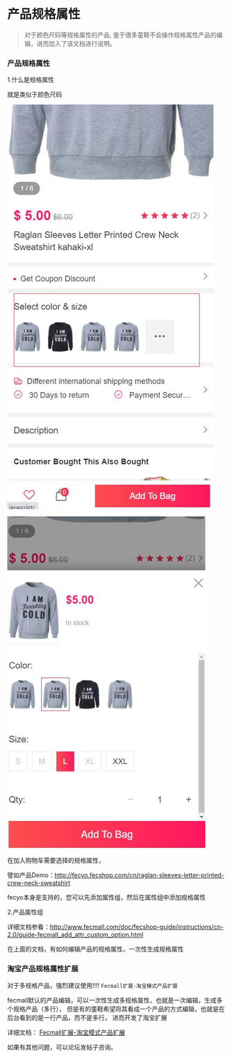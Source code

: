 产品规格属性
==============

> 对于颜色尺码等规格属性的产品, 鉴于很多童鞋不会操作规格属性产品的编辑，进而加入了该文档进行说明。


### 产品规格属性

1.什么是规格属性

就是类似于颜色尺码

![](images/fecro-90.jpg)

![](images/fecro-91.jpg)

在加入购物车需要选择的规格属性，

譬如产品Demo：http://fecyo.fecshop.com/cn/raglan-sleeves-letter-printed-crew-neck-sweatshirt

fecyo本身是支持的，您可以先添加属性组，然后在属性组中添加规格属性

2.产品属性组

详细文档参看：http://www.fecmall.com/doc/fecshop-guide/instructions/cn-2.0/guide-fecmall_add_attr_custom_option.html


在上面的文档，有如何编辑产品的规格属性，一次性生成规格属性


### 淘宝产品规格属性扩展


对于多规格产品，强烈建议使用!!!! `Fecmall扩展-淘宝模式产品扩展`

fecmall默认的产品编辑，可以一次性生成多规格属性，也就是一次编辑，生成多个规格产品（多行），
但是有的童鞋希望将其看成一个产品的方式编辑，也就是在后台看到的是一行产品，而不是多行，
进而开发了淘宝扩展

详细文档： [Fecmall扩展-淘宝模式产品扩展](http://www.fecmall.com/doc/fecshop-guide/addons/cn-2.0/guide-fecmall-addons-taobao-product.html)


如果有其他问题，可以论坛发帖子咨询。






















